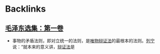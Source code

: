 
# Backlinks
## [毛泽东选集：第一卷](毛泽东选集：第一卷.md)
- 事物的矛盾法则，即对立统一的法则，是[唯物辩证法](唯物辩证法.md)的最根本的法则。[列宁](列宁.md)说：“就本来的意义讲，[辩证法](辩证法.md)是

